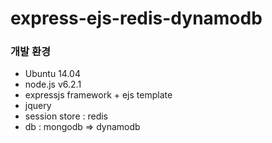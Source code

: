 # express-ejs-redis-dynamodb

### 개발 환경

* Ubuntu 14.04
* node.js v6.2.1
* expressjs framework + ejs template
* jquery
* session store : redis
* db : mongodb => dynamodb
